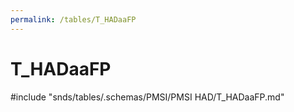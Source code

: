```yaml
---
permalink: /tables/T_HADaaFP
---
```

# T\_HADaaFP
<!-- SPDX-License-Identifier: MPL-2.0 -->

<!-- ATTENTION : Ne pas supprimer ou modifier la ligne ci-dessous -->
#include "snds/tables/.schemas/PMSI/PMSI HAD/T_HADaaFP.md"
<!-- ATTENTION : Ne pas supprimer ou modifier la ligne ci-dessus -->
